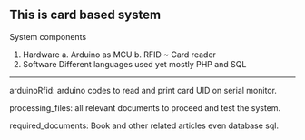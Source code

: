 This is card based system
-------------------------
System components
1. Hardware
	a. Arduino as MCU
	b. RFID ~ Card reader
2. Software
	Different languages used yet mostly PHP and SQL

-------------------------

arduinoRfid: arduino codes to read and print card UID on serial monitor.

processing_files: all relevant documents to proceed and test the system.

required_documents: Book and other related articles even database sql.
